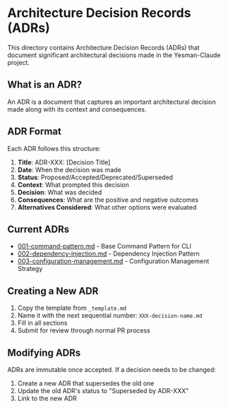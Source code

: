 <!-- 🚫 AI_MODIFY_PROHIBITED -->

# Architecture Decision Records (ADRs)

This directory contains Architecture Decision Records (ADRs) that document significant architectural decisions made in the Yesman-Claude project.

## What is an ADR?

An ADR is a document that captures an important architectural decision made along with its context and consequences.

## ADR Format

Each ADR follows this structure:

1. **Title**: ADR-XXX: [Decision Title]
2. **Date**: When the decision was made
3. **Status**: Proposed/Accepted/Deprecated/Superseded
4. **Context**: What prompted this decision
5. **Decision**: What was decided
6. **Consequences**: What are the positive and negative outcomes
7. **Alternatives Considered**: What other options were evaluated

## Current ADRs

- [001-command-pattern.md](001-command-pattern.md) - Base Command Pattern for CLI
- [002-dependency-injection.md](002-dependency-injection.md) - Dependency Injection Pattern
- [003-configuration-management.md](003-configuration-management.md) - Configuration Management Strategy

## Creating a New ADR

1. Copy the template from `_template.md`
2. Name it with the next sequential number: `XXX-decision-name.md`
3. Fill in all sections
4. Submit for review through normal PR process

## Modifying ADRs

ADRs are immutable once accepted. If a decision needs to be changed:
1. Create a new ADR that supersedes the old one
2. Update the old ADR's status to "Superseded by ADR-XXX"
3. Link to the new ADR